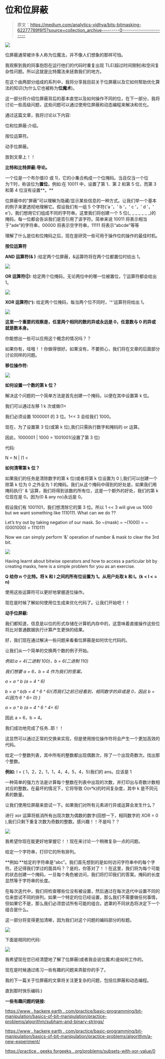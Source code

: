 # 位和位屏蔽

> 原文：<https://medium.com/analytics-vidhya/bits-bitmasking-62277789f6f5?source=collection_archive---------0----------------------->

![](img/2a746ee11499bf9e1a2b1d4a12788f51.png)

位屏蔽通常被许多人称为位魔法，并不像人们想象的那样可怕。

我观察到我的同事抱怨在运行他们的代码时重复出现 TLE(超过时间限制)和空间复杂性问题。所以这就是比特魔法来拯救我们的地方。

在这个由两部分组成的系列中，我将分享我目前关于位屏蔽以及它如何帮助优化算法的知识(为什么它也被称为**位魔术**)。

这一部分将介绍位屏蔽背后的基本直觉以及如何操作不同的位，在下一部分，我将讨论一些高级问题，这些问题可以通过使用位屏蔽和动态编程来解决和优化。

通过这篇文章，我将讨论以下内容:

位和位屏蔽:介绍。

按位运算符。

动手位屏蔽。

放到文章上！！

**比特和比特屏蔽:导论。**

一个位是一个布尔值(0 或 1)，它的小集合构成一个位掩码。当且仅当一个位为‘1’时，称该位为**置位**。例如:在 10011 中，设置了第 1、第 2 和第 5 位，而第 3 和第 4 位没有设置**。**

位屏蔽中的“屏蔽”可以理解为隐藏/显示某些信息的一种方式。让我们举一个基本的例子来更透彻地理解它。假设我们有一组 5 个字符{'a '，' b '，' c '，' d '，' e'}，我们想用它们组成不同的字符串。这里我们将创建一个 5 位(_ _ _ _ _ _ _)的掩码，每一位都会告诉我们是否引用了该字符。简单来说 10011 将表示相当于“ade”的字符串，00000 将表示空字符串，11111 将表示“abcde”等等

理解了什么是位和位掩码之后，现在是研究一些可用于操作位的操作的最佳时机。

**按位运算符**

**AND 运算符(& )** :给定两个位屏蔽，&运算符将在两个位都置位时给出 1。

![](img/0c12e744c20eac07f5269d278e13ab37.png)

**OR 运算符(|):** 给定两个位掩码，无论两位中的哪一位被置位，‘|’运算符都会给出 1。

![](img/1a8da6eb09a20f29a4c28cc9c07e608a.png)

**XOR 运算符(^):** 给定两个位掩码，每当两个位不同时，'^'运算符将给出 1。

![](img/895b4f23ef7e2b55e9198ff26cb46762.png)

**这里一个重要的观察是，任意两个相同的数的异或永远是 0，任意数与 0 的异或就是数本身。**

你能想出一些可以应用这个概念的情况吗？？

如果你有，哇哦！！你做得很好。如果没有，不要担心，我们将在文章的后面部分讨论同样的问题。

**移位操作符:**

![](img/923c0b17d3d4479bef4b9d302e45a835.png)

**如何设置一个数的第 k 位？**

解决这个问题的一个简单方法是首先创建一个掩码，以便在其中设置第 k 位。

我们可以通过左移 1 k 次或做(1<

我们必须设置 1000001 的 3 位。1<< 3 会给我们 1000。

现在，为了设置第 3 位(或第 k 位),我们只需执行数字和掩码的 or 运算。

因此，1000001 | 1000 = 1001001(设置了第 3 位)

代码:

N = N | (1 <

**如何清零第 k 位？**

如果我们的任务是清除数字的第 k 位(或者将第 k 位设置为 0 ),我们可以创建一个除第 k 位为 0 之外全为 1 的掩码。我们从这个掩码中得到的好处是，如果我们用掩码执行' & '运算，我们将得到该数的所有位，这是一个额外的好处，我们的第 k 位现在是 0。因为(0 & any no)永远是 0。

假设我们有 1001101，我们想清除它的第 3 位。所以 1 << 3 will give us 1000 but we want something like 1110111\. What can we do ??

Let’s try out by taking negation of our mask. So ~(mask) = ~(1000) = ~(0001000) = 1110111

Now we can simply perform ‘&’ operation of number & mask to clear the 3rd bit.

![](img/bb2fc59b10b5374f6043711c42560ca8.png)

Having learnt about bitwise operators and how to access a particular bit by creating masks, here is a simple problem for you as an exercise.

**Q 给你 n 个比特。将 k 和 l 之间的所有位设置为 1。从用户处取 k 和 l。(k < l < = n)**

使用这些运算符可以更好地掌握逐位操作。

现在是时候了解如何使用位生成来优化代码了。让我们开始吧！！

**动手位屏蔽:**

我们都知道，信息是以位的形式存储在计算机内存中的，这意味着直接操作这些位将比对普通数据执行计算产生更快的结果。

好，我们现在通过解决一些问题来看看位屏蔽是如何优化代码的。

让我们从一个简单的交换两个数的例子开始。

*例如:a = 4(二进制 100)，b = 6(二进制 110)*

*我们想要 a = 6，b = 4 作为我们的答案。*

*a = a ^ b (a = 4 ^ 6)*

*b = a ^ b(b = 4 ^ 6 ^ 6){而我们之前已经看到，相同数字的异或是 0，因此 b = 4(因为 6 ^ 6= 0) }*

*a = a ^ b (a = 4 ^ 6 ^ 4= 6)*

因此 a = 6，b = 4。

我们成功地完成了任务..耶！！

这显然可以通过正常的交换来实现，但是使用按位操作符将会产生一个更加高效的代码。

给定一个整数列表，其中所有的整数都出现偶数次，除了一个出现奇数次。找出那个整数。

**例如:** l = { 1，2，2，1，1，4，4，5，4，5}我们的 ans。应该是 1

一种简单的强力方法是计算每个整数在列表中出现的次数，并打印出与奇数计数相对应的整数。在最坏的情况下，它将导致 O(n*k)的时间复杂度，其中 k 是不同元素的数量。

让我们使用位屏蔽来尝试一下。如果我们对所有元素进行异或运算会发生什么？

进行 xor 运算将抵消所有出现次数为偶数的数字(回想一下，相同数字的 XOR = 0 ),我们只剩下重复次数为奇数的整数。感兴趣！！不是吗？？

![](img/770efc62569ffdc035c78aa13426cd66.png)

我希望你现在能更好地掌握它！！现在来讨论一个稍微复杂一点的问题。

给定一个字符串，打印它的所有排列。

**例如:**给定的字符串是“abc”。我们首先想到的是如何访问字符串中的每个字符。还记得我们学过的面具吗？？是的，你答对了！！在这里，我们将为每个可能的状态创建一个掩码，一旦每个角色被访问，我们将打印我们的答案。掩码的长度显然等于字符串的长度。

在每次迭代中，我们将检查哪些位没有被设置，然后通过在每次迭代中设置不同的位来尝试不同的排列。如果一个特定的位已经设置，那么我们不需要做任何事情，但如果它不是，那么我们必须尝试所有可能的组合。遮罩的不同状态将决定下一个组合是什么。

这一部分将变得更加清晰，因为我们对这个问题的编码部分的标题。

![](img/d4615b7289548d0944fb78ca05f4c62f.png)

下面是相同的代码:

![](img/e7f9b9dbd3d6720dc72256224c2859c4.png)

我希望现在您已经清楚地了解了位屏蔽(或者我会说位魔术)是如何工作的。

现在是时候通过练习一些有趣的问题来弄脏你的手了。

我的下一篇关于位屏蔽的文章将关注更复杂的问题，包括位屏蔽和动态编程。

直到那时快乐编码:)

**一些有趣问题的链接:**

[https://www . hackere earth . com/practice/basic-programming/bit-manipulation/basics-of-bit-manipulation/practice-problems/algorithm/subham-and-binary-strings/](https://www.hackerearth.com/practice/basic-programming/bit-manipulation/basics-of-bit-manipulation/practice-problems/algorithm/subham-and-binary-strings/)

[https://www . hackere earth . com/practice/basic-programming/bit-manipulation/basics-of-bit-manipulation/practice-problems/algorithm/a-new-experiment/](https://www.hackerearth.com/practice/basic-programming/bit-manipulation/basics-of-bit-manipulation/practice-problems/algorithm/a-new-experiment/)

[https://practice . geeks forgeeks . org/problems/subsets-with-xor-value/0](https://practice.geeksforgeeks.org/problems/subsets-with-xor-value/0)